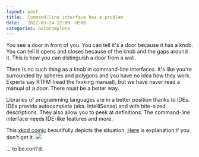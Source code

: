 ```yaml
---
layout: post
title:  Command-line interface has a problem
date:   2022-03-24 12:00 -0500
categories: autocomplete
---
```


You see a door in front of you. You can tell it's a door because it has a knob. You can tell it opens and closes because of the knob and the gaps around it. This is how you can distinguish a door from a wall.

There is no such thing as a knob in command-line interfaces. It's like you're surrounded by spheres and polygons and you have no idea how they work. Experts say RTFM (read the fxxking manual), but we have never read a manual of a door. There must be a better way.

Libraries of programming languages are in a better position thanks to IDEs. IDEs provide autocomplete (aka. IntelliSense) and with bite-sized descriptions. They also allow you to peek at definitions. The command-line interface needs IDE-like features and more.

This [xkcd comic](https://xkcd.com/1168/) beautifully depicts the situation. [Here](https://www.explainxkcd.com/wiki/index.php/1168:_tar) is explanation if you don't get it.
[![](https://imgs.xkcd.com/comics/tar_2x.png)](https://xkcd.com/1168/)


... to be cont'd.